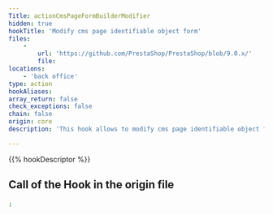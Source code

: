 ```yaml
---
Title: actionCmsPageFormBuilderModifier
hidden: true
hookTitle: 'Modify cms page identifiable object form'
files:
    -
        url: 'https://github.com/PrestaShop/PrestaShop/blob/9.0.x/'
        file: 
locations:
    - 'back office'
type: action
hookAliases: 
array_return: false
check_exceptions: false
chain: false
origin: core
description: 'This hook allows to modify cms page identifiable object forms content by modifying form builder data or FormBuilder itself'

---
```


{{% hookDescriptor %}}

## Call of the Hook in the origin file

```php
;
```
